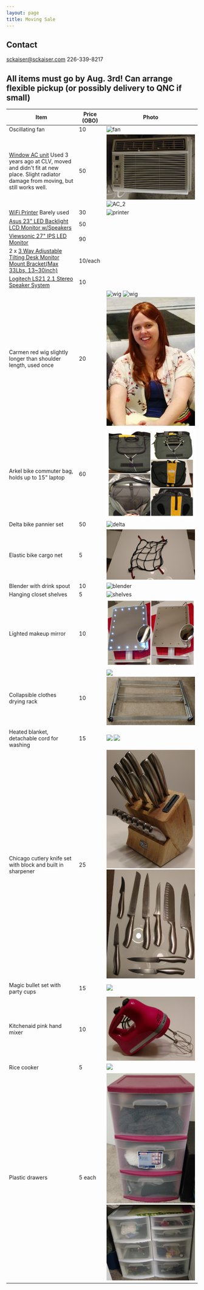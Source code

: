 ```yaml
---
layout: page
title: Moving Sale
---
```

## Contact ##

<a href="mailto:sckaiser@sckaiser.com" target="_top">sckaiser@sckaiser.com</a>
226-339-8217

## All items must go by Aug. 3rd! Can arrange flexible pickup (or possibly delivery to QNC if small) ##

|Item                                    |Price (OBO)|Photo |
|------------------------------------------------------------------------------|-----|-----------------------------------|
| Oscillating fan | 10  | ![fan](/public/media/photos/fan.jpg) |
| [Window AC unit](https://www.danby.com/products/window-air-conditioners/dac10011e/) Used 3 years ago at CLV, moved and didn't fit at new place. Slight radiator damage from moving, but still works well. | 50  | ![AC_1](/public/media/photos/AC_front.jpg) ![AC_2](/public/media/photos/AC_back.jpg)  |
| [WiFi Printer](http://www.epson.ca/cgi-bin/ceStore/jsp/Product.do?sku=C11CB23205) Barely used | 30 |  ![printer](/public/media/photos/printer_2.jpg) |
|[Asus 23" LED Backlight LCD Monitor w/Speakers](http://www.newegg.com/Product/Product.aspx?Item=N82E16824236117)|50||
|[Viewsonic 27" IPS LED Monitor](https://www.amazon.ca/ViewSonic-VX2770SMH-LED-Monitor-Frameless-Design/dp/B008RM23ZI/ref=sr_1_1?ie=UTF8&qid=1469253198&sr=8-1&keywords=ViewSonic+VX2770SMH-LED+27%22+IPS+LED+Monitor+Frameless+Design+Full+HD+1080p+30M%3A1+DCR%2C+HDMI%2FDVI%2FVGA)|90||
|2 x [3 Way Adjustable Tilting Desk Monitor Mount Bracket(Max 33Lbs, 13~30inch)](http://www.monoprice.com/product?p_id=5402)|10/each ||
|[Logitech LS21 2.1 Stereo Speaker System](https://www.amazon.ca/Logitech-LS21-Stereo-Speaker-System/dp/B0015C30J0)|10||
|Carmen red wig slightly longer than shoulder length, used once | 20 | ![wig](/public/media/photos/wig_1.jpg) ![wig](/public/media/photos/wig_2.jpg) ![wig](/public/media/photos/wig_3.jpg) |
| Arkel bike commuter bag, holds up to 15" laptop | 60  | ![arkel](/public/media/photos/arkel.jpg) |
| Delta bike pannier set | 50 | ![delta](/public/media/photos/bike_bag_set.jpg) |
| Elastic bike cargo net | 5 | ![](/public/media/photos/net.jpg) |
| Blender with drink spout | 10 | ![blender](/public/media/photos/blender_1.jpg) |
| Hanging closet shelves | 5 | ![shelves](/public/media/photos/closet.jpg) |
| Lighted makeup mirror |10|![](/public/media/photos/vanity.jpg)|
| Collapsible clothes drying rack | 10 | ![](/public/media/photos/dryer_1.jpg) ![](/public/media/photos/dryer_2.jpg) |
| Heated blanket, detachable cord for washing | 15 | ![](/public/media/photos/heated_blanket_1.jpg) ![](/public/media/photos/heated_blanket_2.jpg) |
| Chicago cutlery knife set with block and built in sharpener | 25 | ![](/public/media/photos/knife_1.jpg)  ![](/public/media/photos/knife_2.jpg) |
| Magic bullet set with party cups | 15 | ![](/public/media/photos/magic_1.jpg) |
| Kitchenaid pink hand mixer| 10 | ![](/public/media/photos/mixer_1.jpg) |
| Rice cooker | 5 | ![](/public/media/photos/rice_cooker.jpg) |
| Plastic drawers | 5 each | ![](/public/media/photos/plastic_1.jpg) ![](/public/media/photos/plastic_2.jpg)|